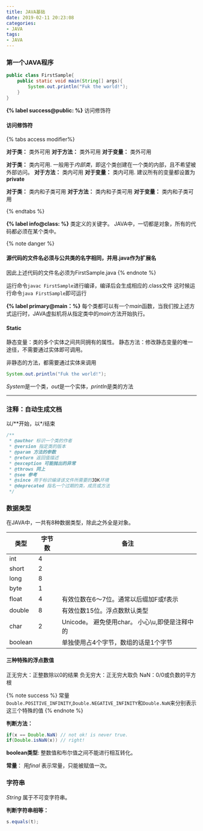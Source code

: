```yaml
---
title: JAVA基础
date: 2019-02-11 20:23:08
categories:
- JAVA
tags:
- JAVA
---
```



### 第一个JAVA程序

```java
public class FirstSample{
    public static void main(String[] args){
        System.out.println("Fuk the world!");
    }
}
```


**{% label success@public: %}** 访问修饰符

#### 访问修饰符

{% tabs access modifier%}
<!-- tab Public-->
**对于类：** 类外可用
**对于方法：** 类外可用
**对于变量：** 类外可用
<!-- endtab -->

<!-- tab Private-->
**对于类：** 类内可用. 一般用于*内部类*，即这个类创建在一个类的内部，且不希望被外部访问。
**对于方法：** 类内可用
**对于变量：** 类内可用. 建议所有的变量都设置为**private**
<!-- endtab -->

<!-- tab Protected-->
**对于类：** 类内和子类可用
**对于方法：** 类内和子类可用
**对于变量：** 类内和子类可用
<!-- endtab -->
{% endtabs %}

**{% label info@class: %}** 类定义的关键字。 JAVA中，一切都是对象，所有的代码都必须在某个类中。

{% note danger %}
#### 源代码的文件名必须与公共类的名字相同，并用.java作为扩展名
因此上述代码的文件名必须为FirstSample.java
{% endnote %}

运行命令`javac FirstSample`进行编译，编译后会生成相应的.class文件
这时候运行命令`java FirstSample`即可运行

**{% label primary@main：%}** 每个类都可以有一个$main$函数，当我们按上述方式运行时，JAVA虚拟机将从指定类中的$main$方法开始执行。

#### Static
静态变量：类的多个实体之间共同拥有的属性。
静态方法：修改静态变量的唯一途径，不需要通过实体即可调用。

非静态的方法，都需要通过实体来调用
```java
System.out.println("Fuk the world!");
```
$System$是一个类，$out$是一个实体，$println$是类的方法

---

### 注释：自动生成文档
以/\*\*开始，以\*/结束

```java
/**
 * @author 标识一个类的作者
 * @version 指定类的版本
 * @param 方法的参数
 * @return 返回值描述
 * @exception 可能抛出的异常
 * @throws 同上 
 * @see 参考
 * @since 用于标识编译该文件所需要的JDK环境
 * @deprecated 指名一个过期的类，成员或方法
 */
```

### 数据类型

在JAVA中，一共有8种数据类型，除此之外全是对象。

|类型|字节数|备注|
|-----|-----|-----|
|int|4| |
|short|2| |
|long|8| |
|byte|1| |
|float|4|有效位数在6～7位。通常以后缀加F或f表示|
|double|8|有效位数15位。浮点数默认类型|
|char|2|Unicode。 避免使用char。 小心\u,即使是注释中的|
|boolean| |单独使用占4个字节，数组的话是1个字节|

#### 三种特殊的浮点数值
正无穷大：正整数除以0的结果
负无穷大：正无穷大取负
NaN：0/0或负数的平方根

{% note success %}
常量`Double.POSITIVE_INFINITY`,`Double.NEGATIVE_INFINITY`和`Double.NaN`来分别表示这三个特殊的值
{% endnote %}

**判断方法：**
```java
if(x == Double.NaN) // not ok! is never true.
if(Double.isNaN(x)) // right!
```

**boolean类型**: 整数值和布尔值之间不能进行相互转化。

**常量**： 用$final$ 表示常量，只能被赋值一次。

### 字符串

$String$ 属于不可变字符串。

**判断字符串相等：**
```java
s.equals(t);
```
